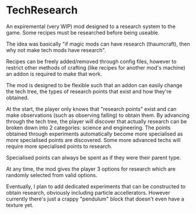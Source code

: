 # TechResearch

An expiremental (very WIP) mod designed to a research system to the game. Some recipes must be researched before being useable.

The idea was basically "if magic mods can have research (thaumcraft), then why not make tech mods have research".

Recipes can be freely added/removed through config files, however to restrict other methods of crafting (like recipes for another mod's machine) an addon is required to make that work.

The mod is designed to be flexible such that an addon can easily change the tech tree, the types of research points that exist and how they're obtained.

At the start, the player only knows that "research points" exist and can make observations (such as observing falling) to obtain them.
By advancing through the tech tree, the player will discover that actually research can be broken down into 2 categories: science and engineering. The points obtained through experiments automatically become more specialised as more specialised points are discovered. Some more advanced techs will require more specialised points to research.

Specialised points can always be spent as if they were their parent type.

At any time, the mod gives the player 3 options for research which are randomly selected from valid options.

Eventually, I plan to add dedicated experiments that can be constructed to obtain research, obviously including particle accellerators. However currently there's just a crappy "pendulum" block that doesn't even have a texture yet.
